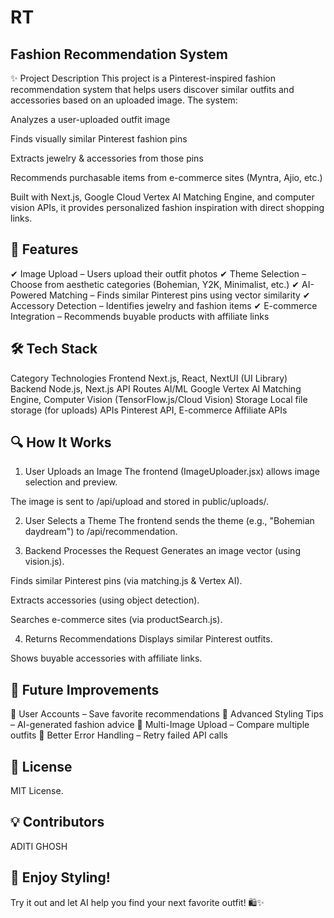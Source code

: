 # RT
## Fashion Recommendation System
✨ Project Description
This project is a Pinterest-inspired fashion recommendation system that helps users discover similar outfits and accessories based on an uploaded image. The system:

Analyzes a user-uploaded outfit image

Finds visually similar Pinterest fashion pins

Extracts jewelry & accessories from those pins

Recommends purchasable items from e-commerce sites (Myntra, Ajio, etc.)

Built with Next.js, Google Cloud Vertex AI Matching Engine, and computer vision APIs, it provides personalized fashion inspiration with direct shopping links.

## 🚀 Features
✔ Image Upload – Users upload their outfit photos
✔ Theme Selection – Choose from aesthetic categories (Bohemian, Y2K, Minimalist, etc.)
✔ AI-Powered Matching – Finds similar Pinterest pins using vector similarity
✔ Accessory Detection – Identifies jewelry and fashion items
✔ E-commerce Integration – Recommends buyable products with affiliate links

## 🛠 Tech Stack
Category	Technologies
Frontend	Next.js, React, NextUI (UI Library)
Backend	Node.js, Next.js API Routes
AI/ML	Google Vertex AI Matching Engine, Computer Vision (TensorFlow.js/Cloud Vision)
Storage	Local file storage (for uploads)
APIs	Pinterest API, E-commerce Affiliate APIs


## 🔍 How It Works
1. User Uploads an Image
The frontend (ImageUploader.jsx) allows image selection and preview.

The image is sent to /api/upload and stored in public/uploads/.

2. User Selects a Theme
The frontend sends the theme (e.g., "Bohemian daydream") to /api/recommendation.

3. Backend Processes the Request
Generates an image vector (using vision.js).

Finds similar Pinterest pins (via matching.js & Vertex AI).

Extracts accessories (using object detection).

Searches e-commerce sites (via productSearch.js).

4. Returns Recommendations
Displays similar Pinterest outfits.

Shows buyable accessories with affiliate links.

## 📌 Future Improvements
🔹 User Accounts – Save favorite recommendations
🔹 Advanced Styling Tips – AI-generated fashion advice
🔹 Multi-Image Upload – Compare multiple outfits
🔹 Better Error Handling – Retry failed API calls

## 📜 License
MIT License.

## 💡 Contributors
ADITI GHOSH

## 🌟 Enjoy Styling!
Try it out and let AI help you find your next favorite outfit! 🛍️✨
